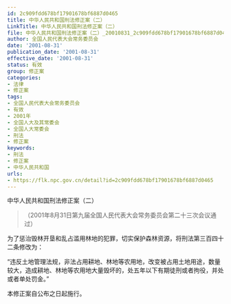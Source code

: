 ```yaml
---
id: 2c909fdd678bf17901678bf6887d0465
title: 中华人民共和国刑法修正案（二）
LinkTitle: 中华人民共和国刑法修正案（二）
file: 中华人民共和国刑法修正案（二）_20010831_2c909fdd678bf17901678bf6887d0465.docx
author: 全国人民代表大会常务委员会
date: '2001-08-31'
publication_date: '2001-08-31'
effective_date: '2001-08-31'
status: 有效
group: 修正案
categories:
- 法律
- 修正案
tags:
- 全国人民代表大会常务委员会
- 有效
- 2001年
- 全国人大及其常委会
- 全国人大常委会
- 刑法
- 修正案
keywords:
- 刑法
- 修正案
- 中华人民共和国
urls:
- https://flk.npc.gov.cn/detail?id=2c909fdd678bf17901678bf6887d0465
---
```


中华人民共和国刑法修正案（二）

> （2001年8月31日第九届全国人民代表大会常务委员会第二十三次会议通过）

为了惩治毁林开垦和乱占滥用林地的犯罪，切实保护森林资源，将刑法第三百四十二条修改为：

“违反土地管理法规，非法占用耕地、林地等农用地，改变被占用土地用途，数量较大，造成耕地、林地等农用地大量毁坏的，处五年以下有期徒刑或者拘役，并处或者单处罚金。”

本修正案自公布之日起施行。
